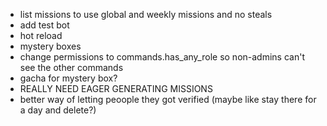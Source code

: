 - list missions to use global and weekly missions and no steals
- add test bot
- hot reload
- mystery boxes
- change permissions to commands.has_any_role so non-admins can't see the other commands
- gacha for mystery box?
- REALLY NEED EAGER GENERATING MISSIONS
- better way of letting peoople they got verified (maybe like stay there for a day and delete?)